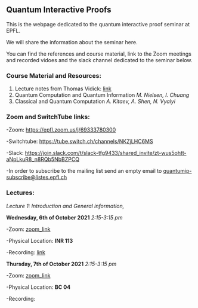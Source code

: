 ## Quantum Interactive Proofs

This is the webpage dedicated to the quantum interactive proof seminar at EPFL.

We will share the information about the seminar here. 

You can find the references and course material, link to the Zoom meetings and recorded vidoes and the slack channel dedicated to the seminar below.

### Course Material and Resources: 
1. Lecture notes from Thomas Vidick: [link](http://users.cms.caltech.edu/~vidick/teaching/fsmp/)
2. Quantum Computation and Quantum Information _M. Nielsen, I. Chuang_
3. Classical and Quantum Computation _A. Kitaev, A. Shen, N. Vyalyi_

### Zoom and SwitchTube links: 
-Zoom: <https://epfl.zoom.us/j/69333780300>

-Switchtube: <https://tube.switch.ch/channels/NKZjLHC6MS>

-Slack: <https://join.slack.com/t/slack-tfg9433/shared_invite/zt-wus5ohtt-aNpLkuR8_n8RQb5NbBZPCQ>

-In order to subscribe to the mailing list send an empty email to <quantumip-subscribe@listes.epfl.ch>

### Lectures: 
_Lecture 1: Introduction and General information,_ 

**Wednesday, 6th of October 2021** _2:15-3:15 pm_

-Zoom: [zoom_link](https://epfl.zoom.us/j/69333780300)

-Physical Location: **INR 113**

-Recording: [link]( https://tube.switch.ch/videos/lw17k3Zw70 )

**Thursday, 7th of October 2021** _2:15-3:15 pm_

-Zoom: [zoom_link](https://epfl.zoom.us/j/69333780300)

-Physical Location: **BC 04**

-Recording:
